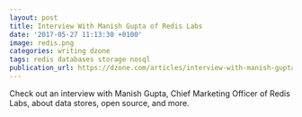 ```yaml
---
layout: post
title: Interview With Manish Gupta of Redis Labs
date: '2017-05-27 11:13:30 +0100'
image: redis.png
categories: writing dzone
tags: redis databases storage nosql
publication_url: https://dzone.com/articles/interview-with-manish-gupta-of-redis-labs
---
```


Check out an interview with Manish Gupta, Chief Marketing Officer of Redis Labs, about data stores, open source, and more.
